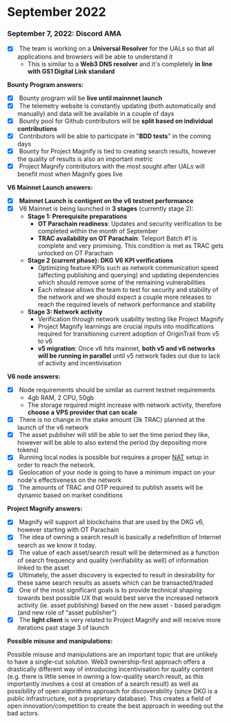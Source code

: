 # September 2022

### **September 7, 2022: Discord AMA**

* [x] &#x20;The team is working on a **Universal Resolver** for the UALs so that all applications and browsers will be able to understand it
  * This is similar to a **Web3 DNS resolver** and it's completely **in line with GS1 Digital Link standard**

**Bounty Program answers:**

* [x] &#x20;Bounty program will be **live until mainnnet launch**
* [x] &#x20;The telemetry website is constantly updating (both automatically and manually) and data will be available in a couple of days
* [x] &#x20;Bounty pool for Github contributors will be **split based on individual contributions**
* [x] &#x20;Contributors will be able to participate in "**BDD tests**" in the coming days
* [x] &#x20;Bounty for Project Magnify is tied to creating search results, however the quality of results is also an important metric
* [x] &#x20;Project Magnify contributors with the most sought after UALs will benefit most when Magnify goes live

**V6 Mainnet Launch answers:**

* [x] &#x20;**Mainnet Launch is contigent on the v6 testnet performance**
* [x] &#x20;V6 Mainnet is being launched in **3 stages** (currently stage 2):
  * **Stage 1: Prerequisite preparations**
    * **OT Parachain readiness**: Updates and security verification to be completed within the month of September
    * **TRAC availability on OT Parachain**: Teleport Batch #1 is complete and very promising. This condition is met as TRAC gets unlocked on OT Parachain
  * **Stage 2 (current phase): DKG V6 KPI verifications**
    * Optimizing feature KPIs such as network communication speed (affecting publishing and querying) and updating dependencies which should remove some of the remaining vulnerabilities
    * Each release allows the team to test for security and stability of the network and we should expect a couple more releases to reach the required levels of network performance and stability
  * **Stage 3: Network activity**
    * Verification through network usability testing like Project Magnify
    * Project Magnify learnings are crucial inputs into modifications required for transitioning current adoption of OriginTrail from v5 to v6
    * **v5 migration**: Once v6 hits mainnet, **both v5 and v6 networks will be running in parallel** until v5 network fades out due to lack of activity and incentivisation

**V6 node answers:**

* [x] &#x20;Node requirements should be similar as current testnet requirements
  * 4gb RAM, 2 CPU, 50gb
  * The storage required might increase with network activity, therefore **choose a VPS provider that can scale**
* [x] &#x20;There is no change in the stake amount (3k TRAC) planned at the launch of the v6 network
* [x] &#x20;The asset publisher will still be able to set the time period they like, however will be able to also extend the period (by depositing more tokens)
* [x] &#x20;Running local nodes is possible but requires a proper [NAT](https://docs.libp2p.io/concepts/nat/) setup in order to reach the network.
* [x] &#x20;Geolocation of your node is going to have a minimum impact on your node's effectiveness on the network
* [x] &#x20;The amounts of TRAC and OTP required to publish assets will be dynamic based on market conditions

**Project Magnify answers:**

* [x] &#x20;Magnify will support all blockchains that are used by the DKG v6, however starting with OT Parachain
* [x] &#x20;The idea of owning a search result is basically a redefinition of Internet search as we know it today.
* [x] &#x20;The value of each asset/search result will be determined as a function of search frequency and quality (verifiability as well) of information linked to the asset
* [x] &#x20;Ultimately, the asset discovery is expected to result in desirability for these same search results as assets which can be transacted/traded
* [x] &#x20;One of the most significant goals is to provide technical shaping towards best possible UX that would best serve the increased network activity (ie. asset publishing) based on the new asset - based paradigm (and new role of “asset publisher”)
* [x] &#x20;The **light client** is very related to Project Magnify and will receive more iterations past stage 3 of launch

**Possible misuse and manipulations:**

Possible misuse and manipulations are an important topic that are unlikely to have a single-cut solution. Web3 ownership-first approach offers a drastically different way of introducing incentivisation for quality content (e.g. there is little sense in owning a low-quality search result, as this importantly involves a cost at creation of a search result) as well as possibility of open algorithms approach for discoverability (since DKG is a public infrastructure, not a proprietary database). This creates a field of open innovation/competition to create the best approach in weeding out the bad actors.
